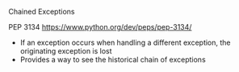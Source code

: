 Chained Exceptions

PEP 3134
https://www.python.org/dev/peps/pep-3134/

- If an exception occurs when handling a different exception, the originating exception is lost
- Provides a way to see the historical chain of exceptions